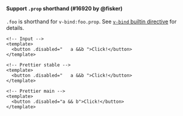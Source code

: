 #### Support `.prop` shorthand (#16920 by @fisker)

`.foo` is shorthand for `v-bind:foo.prop`. See [`v-bind` builtin directive](https://vuejs.org/api/built-in-directives.html#v-bind) for details.

<!-- prettier-ignore -->
```vue
<!-- Input -->
<template>
  <button .disabled="   a &&b ">Click!</button>
</template>

<!-- Prettier stable -->
<template>
  <button .disabled="   a &&b ">Click!</button>
</template>

<!-- Prettier main -->
<template>
  <button .disabled="a && b">Click!</button>
</template>
```
